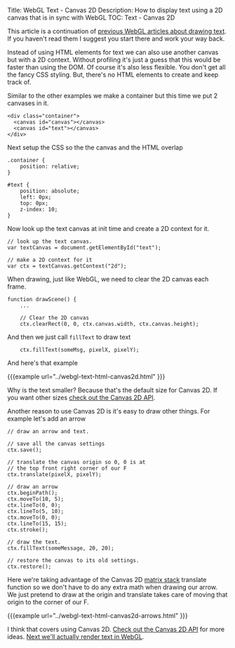 Title: WebGL Text - Canvas 2D
Description: How to display text using a 2D canvas that is in sync with WebGL
TOC: Text - Canvas 2D


This article is a continuation of [previous WebGL articles about drawing
text](webgl-text-html.html).  If you haven't read them I suggest you start
there and work your way back.

Instead of using HTML elements for text we can also use another canvas but
with a 2D context.  Without profiling it's just a guess that this would be
faster than using the DOM.  Of course it's also less flexible.  You don't
get all the fancy CSS styling.  But, there's no HTML elements to create
and keep track of.

Similar to the other examples we make a container but this time we put
2 canvases in it.

    <div class="container">
      <canvas id="canvas"></canvas>
      <canvas id="text"></canvas>
    </div>

Next setup the CSS so the the canvas and the HTML overlap

    .container {
        position: relative;
    }

    #text {
        position: absolute;
        left: 0px;
        top: 0px;
        z-index: 10;
    }

Now look up the text canvas at init time and create a 2D context for it.

    // look up the text canvas.
    var textCanvas = document.getElementById("text");

    // make a 2D context for it
    var ctx = textCanvas.getContext("2d");

When drawing, just like WebGL, we need to clear the 2D canvas each frame.

    function drawScene() {
        ...

        // Clear the 2D canvas
        ctx.clearRect(0, 0, ctx.canvas.width, ctx.canvas.height);

And then we just call `fillText` to draw text

        ctx.fillText(someMsg, pixelX, pixelY);

And here's that example

{{{example url="../webgl-text-html-canvas2d.html" }}}

Why is the text smaller? Because that's the default size for Canvas 2D.
If you want other sizes [check out the Canvas 2D API](https://developer.mozilla.org/en-US/docs/Web/API/Canvas_API/Tutorial/Drawing_text).

Another reason to use Canvas 2D is it's easy to draw other things.  For
example let's add an arrow

    // draw an arrow and text.

    // save all the canvas settings
    ctx.save();

    // translate the canvas origin so 0, 0 is at
    // the top front right corner of our F
    ctx.translate(pixelX, pixelY);

    // draw an arrow
    ctx.beginPath();
    ctx.moveTo(10, 5);
    ctx.lineTo(0, 0);
    ctx.lineTo(5, 10);
    ctx.moveTo(0, 0);
    ctx.lineTo(15, 15);
    ctx.stroke();

    // draw the text.
    ctx.fillText(someMessage, 20, 20);

    // restore the canvas to its old settings.
    ctx.restore();

Here we're taking advantage of the Canvas 2D [matrix
stack](webgl-2d-matrix-stack.html) translate function so we don't have to
do any extra math when drawing our arrow.  We just pretend to draw at the
origin and translate takes care of moving that origin to the corner of our
F.

{{{example url="../webgl-text-html-canvas2d-arrows.html" }}}

I think that covers using Canvas 2D.  [Check out the Canvas 2D
API](https://developer.mozilla.org/en-US/docs/Web/API/CanvasRenderingContext2D)
for more ideas.  [Next we'll actually render text in
WebGL](webgl-text-texture.html).

